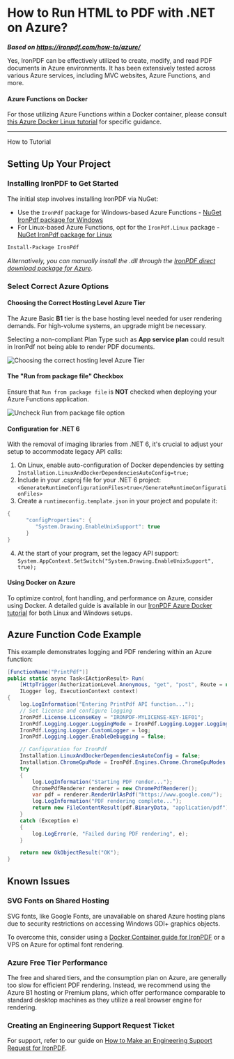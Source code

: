 # How to Run HTML to PDF with .NET on Azure?

***Based on <https://ironpdf.com/how-to/azure/>***


Yes, IronPDF can be effectively utilized to create, modify, and read PDF documents in Azure environments. It has been extensively tested across various Azure services, including MVC websites, Azure Functions, and more.

#### Azure Functions on Docker

For those utilizing Azure Functions within a Docker container, please consult [this Azure Docker Linux tutorial](https://ironpdf.com/how-to/docker-linux/) for specific guidance.

<hr class="separator">

<p class="main-content__segment-title">How to Tutorial</p>

## Setting Up Your Project

### Installing IronPDF to Get Started

The initial step involves installing IronPDF via NuGet:

- Use the `IronPdf` package for Windows-based Azure Functions - [NuGet IronPdf package for Windows](https://www.nuget.org/packages/IronPdf/)
- For Linux-based Azure Functions, opt for the `IronPdf.Linux` package - [NuGet IronPdf package for Linux](https://www.nuget.org/packages/IronPdf.Linux/)

```bash
Install-Package IronPdf
```

*Alternatively, you can manually install the .dll through the [IronPDF direct download package for Azure](https://ironpdf.com/packages/IronPdf.Package.For.azure.zip).*

### Select Correct Azure Options

#### Choosing the Correct Hosting Level Azure Tier

The Azure Basic **B1** tier is the base hosting level needed for user rendering demands. For high-volume systems, an upgrade might be necessary.

Selecting a non-compliant Plan Type such as **App service plan** could result in IronPdf not being able to render PDF documents.

<div class="content-img-align-center">
    <div class="center-image-wrapper">
        <img src="https://ironpdf.com/static-assets/pdf/how-to/azure/azure-hosting-tier.webp" alt="Choosing the correct hosting level Azure Tier" class="img-responsive add-shadow" />
    </div>
</div>

#### The "Run from package file" Checkbox

Ensure that `Run from package file` is **NOT** checked when deploying your Azure Functions application.

<div class="content-img-align-center">
    <div class="center-image-wrapper">
        <img src="https://ironpdf.com/static-assets/pdf/how-to/azure/azure-package-file.webp" alt="Uncheck Run from package file option" class="img-responsive add-shadow" />
    </div>
</div>

#### Configuration for .NET 6

With the removal of imaging libraries from .NET 6, it's crucial to adjust your setup to accommodate legacy API calls:

1. On Linux, enable auto-configuration of Docker dependencies by setting `Installation.LinuxAndDockerDependenciesAutoConfig=true;`
2. Include in your .csproj file for your .NET 6 project: `<GenerateRuntimeConfigurationFiles>true</GenerateRuntimeConfigurationFiles>`
3. Create a `runtimeconfig.template.json` in your project and populate it:

```csharp
{
      "configProperties": {
         "System.Drawing.EnableUnixSupport": true
      }
}
```

4. At the start of your program, set the legacy API support: `System.AppContext.SetSwitch("System.Drawing.EnableUnixSupport", true);`

#### Using Docker on Azure

To optimize control, font handling, and performance on Azure, consider using Docker. A detailed guide is available in our [IronPDF Azure Docker tutorial](https://ironpdf.com/how-to/docker-linux/) for both Linux and Windows setups.

## Azure Function Code Example

This example demonstrates logging and PDF rendering within an Azure function:

```csharp
[FunctionName("PrintPdf")]
public static async Task<IActionResult> Run(
    [HttpTrigger(AuthorizationLevel.Anonymous, "get", "post", Route = null)] HttpRequest req,
    ILogger log, ExecutionContext context)
{
    log.LogInformation("Entering PrintPdf API function...");
    // Set license and configure logging
    IronPdf.License.LicenseKey = "IRONPDF-MYLICENSE-KEY-1EF01";
    IronPdf.Logging.Logger.LoggingMode = IronPdf.Logging.Logger.LoggingModes.Custom;
    IronPdf.Logging.Logger.CustomLogger = log;
    IronPdf.Logging.Logger.EnableDebugging = false;

    // Configuration for IronPdf
    Installation.LinuxAndDockerDependenciesAutoConfig = false;
    Installation.ChromeGpuMode = IronPdf.Engines.Chrome.ChromeGpuModes.Disabled;
    try
    {
        log.LogInformation("Starting PDF render...");
        ChromePdfRenderer renderer = new ChromePdfRenderer();
        var pdf = renderer.RenderUrlAsPdf("https://www.google.com/");
        log.LogInformation("PDF rendering complete...");
        return new FileContentResult(pdf.BinaryData, "application/pdf") { FileDownloadName = "google.pdf" };
    }
    catch (Exception e)
    {
        log.LogError(e, "Failed during PDF rendering", e);
    }

    return new OkObjectResult("OK");
}
```

## Known Issues

### SVG Fonts on Shared Hosting

SVG fonts, like Google Fonts, are unavailable on shared Azure hosting plans due to security restrictions on accessing Windows GDI+ graphics objects.

To overcome this, consider using a [Docker Container guide for IronPDF](https://ironpdf.com/how-to/docker-linux/) or a VPS on Azure for optimal font rendering.

### Azure Free Tier Performance

The free and shared tiers, and the consumption plan on Azure, are generally too slow for efficient PDF rendering. Instead, we recommend using the Azure B1 hosting or Premium plans, which offer performance comparable to standard desktop machines as they utilize a real browser engine for rendering.

### Creating an Engineering Support Request Ticket

For support, refer to our guide on [How to Make an Engineering Support Request for IronPDF](https://ironpdf.com/troubleshooting/engineering-request-pdf/).